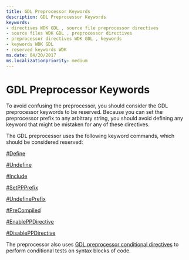```yaml
---
title: GDL Preprocessor Keywords
description: GDL Preprocessor Keywords
keywords:
- directives WDK GDL , source file preprocessor directives
- source files WDK GDL , preprocessor directives
- preprocessor directives WDK GDL , keywords
- keywords WDK GDL
- reserved keywords WDK
ms.date: 04/20/2017
ms.localizationpriority: medium
---
```


# GDL Preprocessor Keywords


To avoid confusing the preprocessor, you should consider the GDL preprocessor keywords to be reserved. Because you can set the preprocessor prefix to any arbitrary string, you should avoid defining any keyword that might be mistaken for any of these directives.

The GDL preprocessor uses the following keyword commands, which should be considered reserved:

[\#Define](-define-preprocessor-directive.md)

[\#Undefine](-undefine-preprocessor-directive.md)

[\#Include](-include-preprocessor-directive.md)

[\#SetPPPrefix](-setppprefix-preprocessor-directive.md)

[\#UndefinePrefix](-undefineprefix-preprocessor-directive.md)

[\#PreCompiled](-precompiled-preprocessor-directive.md)

[\#EnablePPDirective](-enableppdirective-preprocessor-directive.md)

[\#DisablePPDirective](-disableppdirective-preprocessor-directive.md)

The preprocessor also uses [GDL preprocessor conditional directives](gdl-preprocessor-conditional-directives.md) to perform conditional tests on syntax blocks of code.

 

 




